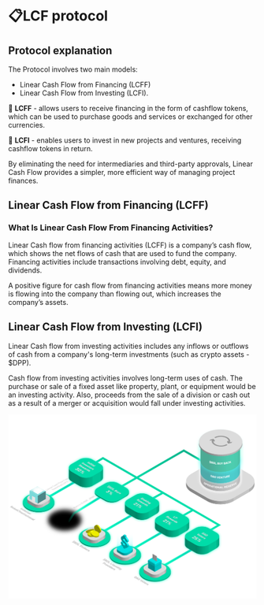 # 📋LCF protocol
## Protocol explanation

The Protocol involves two main models:

* Linear Cash Flow from Financing (LCFF)
* Linear Cash Flow from Investing (LCFI).

📃 **LCFF** - allows users to receive financing in the form of cashflow tokens, which can be used to purchase goods and services or exchanged for other currencies. 

📃 **LCFI** - enables users to invest in new projects and ventures, receiving cashflow tokens in return. 

By eliminating the need for intermediaries and third-party approvals, Linear Cash Flow provides a simpler, more efficient way of managing project finances. 

## Linear Cash Flow from Financing (LCFF)

### What Is Linear Cash Flow From Financing Activities?

Linear Cash flow from financing activities (LCFF) is a company’s cash flow, which shows the net flows of cash that are used to fund the company. Financing activities include transactions involving debt, equity, and dividends. 

A positive figure for cash flow from financing activities means more money is flowing into the company than flowing out, which increases the company’s assets. 

## Linear Cash Flow from Investing (LCFI)

Linear Cash flow from investing activities includes any inflows or outflows of cash from a company's long-term investments (such as crypto assets - $DPP). 

Cash flow from investing activities involves long-term uses of cash. The purchase or sale of a fixed asset like property, plant, or equipment would be an investing activity. Also, proceeds from the sale of a division or cash out as a result of a merger or acquisition would fall under investing activities. 


![](<../../.gitbook/assets/LCF.png>)
